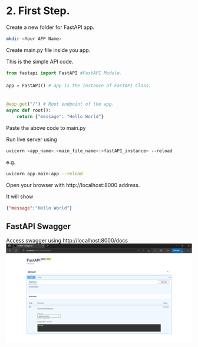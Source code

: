 # 2. First Step.

Create a new folder for FastAPI app.
```bash
mkdir <Your APP Name>
```

Create main.py file inside you app.

This is the simple API code.
```python
from fastapi import FastAPI #FastAPI Module.

app = FastAPI() # app is the instance of FastAPI Class.


@app.get("/") # Root endpoint of the app.
async def root():
    return {"message": "Hello World"}
```
Paste the above code to main.py

Run live server using
```bash
uvicorn <app_name>.<main_file_name>:<fastAPI_instance> --reload
```
e.g.
```bash
uvicorn app.main:app --reload
```

Open your browser with http://localhost:8000 address.

It will show 
```json 
{"message":"Hello World"}
```

## FastAPI Swagger
Access swagger using http://localhost:8000/docs
![Alt text](/img/swagger.png)
